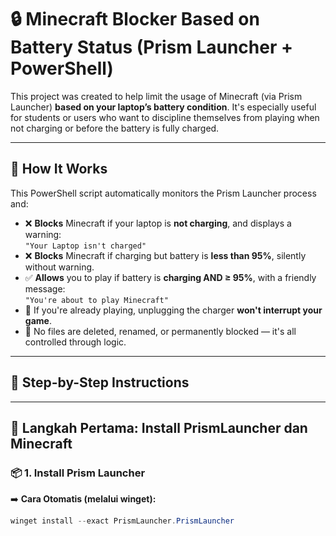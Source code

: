 # 🔒 Minecraft Blocker Based on Battery Status (Prism Launcher + PowerShell)

This project was created to help limit the usage of Minecraft (via Prism Launcher) **based on your laptop’s battery condition**. It's especially useful for students or users who want to discipline themselves from playing when not charging or before the battery is fully charged.

---

## 🧠 How It Works

This PowerShell script automatically monitors the Prism Launcher process and:

- ❌ **Blocks** Minecraft if your laptop is **not charging**, and displays a warning:  
  `"Your Laptop isn't charged"`
- ❌ **Blocks** Minecraft if charging but battery is **less than 95%**, silently without warning.
- ✅ **Allows** you to play if battery is **charging AND ≥ 95%**, with a friendly message:  
  `"You're about to play Minecraft"`
- 🔁 If you're already playing, unplugging the charger **won't interrupt your game**.
- 🪫 No files are deleted, renamed, or permanently blocked — it's all controlled through logic.

---

## 🚀 Step-by-Step Instructions

---

## 🔧 Langkah Pertama: Install PrismLauncher dan Minecraft

### 📦 1. Install Prism Launcher

➡️ **Cara Otomatis (melalui winget):**

```powershell
winget install --exact PrismLauncher.PrismLauncher
